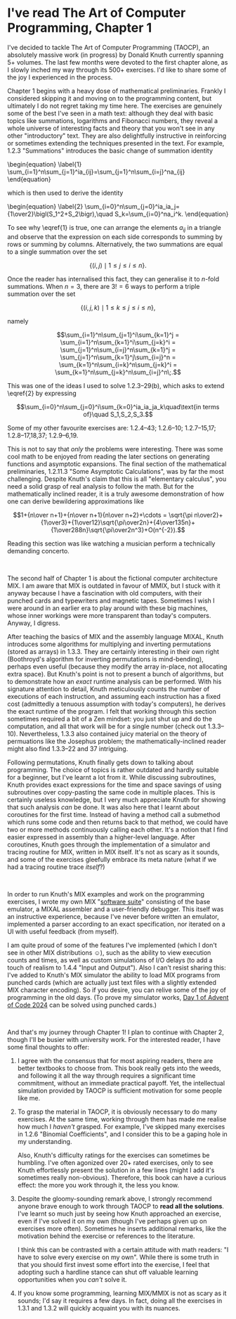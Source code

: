 # I've read The Art of Computer Programming, Chapter 1

I've decided to tackle The Art of Computer Programming (TAOCP), an
absolutely massive work (in progress) by Donald Knuth currently
spanning 5+ volumes. The last few months were devoted to the first
chapter alone, as I slowly inched my way through its 500+
exercises. I'd like to share some of the joy I experienced in the
process.

Chapter 1 begins with a heavy dose of mathematical
preliminaries. Frankly I considered skipping it and moving on to the
programming content, but ultimately I do not regret taking my time
here. The exercises are genuinely some of the best I've seen in a math
text: although they deal with basic topics like summations, logarithms
and Fibonacci numbers, they reveal a whole universe of interesting
facts and theory that you won't see in any other "introductory" text.
They are also delightfully instructive in reinforcing or sometimes
extending the techniques presented in the text. For example, 1.2.3
"Summations" introduces the basic change of summation identity

\begin{equation}
\label{1}
\sum_{i=1}^n\sum_{j=1}^ia_{ij}=\sum_{j=1}^n\sum_{i=j}^na_{ij}
\end{equation}

which is then used to derive the identity

\begin{equation}
\label{2}
\sum_{i=0}^n\sum_{j=0}^ia_ia_j={1\over2}\bigl(S_1^2+S_2\bigr),\quad S_k=\sum_{i=0}^na_i^k.
\end{equation}

To see why \eqref{1} is true, one can arrange the elements $a_{ij}$ in
a triangle and observe that the expression on each side corresponds to
summing by rows or summing by columns. Alternatively, the two
summations are equal to a single summation over the set

$$\{(i,j)\mid1\le j\le i\le n\}.$$

Once the reader has internalised this fact, they can generalise it to
$n$-fold summations. When $n=3$, there are $3!=6$ ways to perform a
triple summation over the set

$$\{(i,j,k)\mid1\le k\le j\le i\le n\},$$

namely

$$\sum_{i=1}^n\sum_{j=1}^i\sum_{k=1}^j
= \sum_{i=1}^n\sum_{k=1}^i\sum_{j=k}^i
= \sum_{j=1}^n\sum_{i=j}^n\sum_{k=1}^j
= \sum_{j=1}^n\sum_{k=1}^j\sum_{i=j}^n
= \sum_{k=1}^n\sum_{i=k}^n\sum_{j=k}^i
= \sum_{k=1}^n\sum_{j=k}^n\sum_{i=j}^n\;.$$

This was one of the ideas I used to solve 1.2.3&ndash;29(b), which
asks to extend \eqref{2} by expressing

$$\sum_{i=0}^n\sum_{j=0}^i\sum_{k=0}^ia_ia_ja_k\quad\text{in terms of}\quad S_1,S_2,S_3.$$

Some of my other favourite exercises are: 1.2.4&ndash;43;
1.2.6&ndash;10; 1.2.7&ndash;15,17; 1.2.8&ndash;17,18,37;
1.2.9&ndash;6,19.

This is not to say that *only* the problems were interesting. There
was some cool math to be enjoyed from reading the later sections on
generating functions and asymptotic expansions. The final section of
the mathematical preliminaries, 1.2.11.3 "Some Asymptotic
Calculations", was by far the most challenging. Despite Knuth's claim
that this is all "elementary calculus", you need a solid grasp of real
analysis to follow the math. But for the mathematically inclined
reader, it is a truly awesome demonstration of how one can derive
bewildering approximations like

$$1+{n\over n+1}+{n\over n+1}{n\over n+2}+\cdots
= \sqrt{\pi n\over2}+{1\over3}+{1\over12}\sqrt{\pi\over2n}+{4\over135n}+{1\over288n}\sqrt{\pi\over2n^3}+O(n^{-2}).$$

Reading this section was like watching a musician perform a
technically demanding concerto.

<br>

The second half of Chapter 1 is about the fictional computer
architecture MIX. I am aware that MIX is outdated in favour of MMIX,
but I stuck with it anyway because I have a fascination with old
computers, with their punched cards and typewriters and magnetic
tapes. Sometimes I wish I were around in an earlier era to play around
with these big machines, whose inner workings were more transparent
than today's computers. Anyway, I digress.

After teaching the basics of MIX and the assembly language MIXAL,
Knuth introduces some algorithms for multiplying and inverting
permutations (stored as arrays) in 1.3.3.  They are certainly
interesting in their own right (Boothroyd's algorithm for inverting
permutations is mind-bending), perhaps even useful (because they
modify the array in-place, not allocating extra space).  But Knuth's
point is not to present a bunch of algorithms, but to demonstrate how
an *exact* runtime analysis can be performed.  With his signature
attention to detail, Knuth meticulously counts the number of
executions of each instruction, and assuming each instruction has a
fixed cost (admittedly a tenuous assumption with today's computers),
he derives the exact runtime of the program. I felt that working
through this section sometimes required a bit of a Zen mindset: you
just shut up and do the computation, and all that work will be for a
single number (check out 1.3.3&ndash;10). Nevertheless, 1.3.3 also
contained juicy material on the theory of permuations like the
Josephus problem; the mathematically-inclined reader might also find
1.3.3&ndash;22 and 37 intriguing.

Following permutations, Knuth finally gets down to talking about
programming. The choice of topics is rather outdated and hardly
suitable for a beginner, but I've learnt a lot from it. While
discussing subroutines, Knuth provides exact expressions for the time
and space savings of using subroutines over copy-pasting the same code
in multiple places. This is certainly useless knowledge, but I very
much appreciate Knuth for showing that such analysis *can* be done. It
was also here that I learnt about coroutines for the first
time. Instead of having a method call a submethod which runs some code
and then returns back to that method, we could have two or more
methods continuously calling each other. It's a notion that I find
easier expressed in assembly than a higher-level language. After
coroutines, Knuth goes through the implementation of a simulator and
tracing routine for MIX, written in MIX itself. It's not as scary as
it sounds, and some of the exercises gleefully embrace its meta nature
(what if we had a tracing routine trace *itself*?)

<br>

In order to run Knuth's MIX examples and work on the programming
exercises, I wrote my own MIX "[software
suite](https://github.com/greysome/mmmmmix)" consisting of the base
emulator, a MIXAL assembler and a user-friendly debugger. This itself
was an instructive experience, because I've never before written an
emulator, implemented a parser according to an exact specification,
nor iterated on a UI with useful feedback (from myself).

I am quite proud of some of the features I've implemented (which I
don't see in other MIX distributions ☺), such as the ability to view
execution counts and times, as well as custom simulations of I/O
delays (to add a touch of realism to 1.4.4 "Input and Output"). Also I
can't resist sharing this: I've added to Knuth's MIX simulator the
ability to load MIX programs from punched cards (which are actually
just text files with a slightly extended MIX character encoding). So
if you desire, you can relive some of the joy of programming in the
old days. (To prove my simulator works, [Day 1 of Advent of Code
2024](https://github.com/greysome/mmmmmix/blob/main/examples/mixsim/aoc1/aoc1-program.cards)
can be solved using punched cards.)

<br>

And that's my journey through Chapter 1! I plan to continue with
Chapter 2, though I'll be busier with university work. For the
interested reader, I have some final thoughts to offer:

1. I agree with the consensus that for most aspiring readers, there
are better textbooks to choose from. This book really gets into the
weeds, and following it all the way through requires a significant
time commitment, without an immediate practical payoff. Yet, the
intellectual simulation provided by TAOCP is sufficient motivation for
some people like me.

2. To grasp the material in TAOCP, it is obviously necessary to do
many exercises. At the same time, working through them has made me
realise how much I *haven't* grasped. For example, I've skipped many
exercises in 1.2.6 "Binomial Coefficients", and I consider this to be
a gaping hole in my understanding.

    Also, Knuth's difficulty ratings for the exercises can sometimes
be humbling. I've often agonized over 20+ rated exercises, only to see
Knuth effortlessly present the solution in a few lines (might I add
it's sometimes really non-obvious). Therefore, this book can have a
curious effect: the more you work through it, the less you know.

3. Despite the gloomy-sounding remark above, I strongly recommend
anyone brave enough to work through TAOCP to **read all the
solutions**. I've learnt so much just by seeing how Knuth approached
an exercise, even if I've solved it on my own (though I've perhaps
given up on exercises more often). Sometimes he inserts additional
remarks, like the motivation behind the exercise or references to the
literature.

    I think this can be contrasted with a certain attitude with math
readers: "I have to solve every exercise on my own". While there is
some truth in that you should first invest some effort into the
exercise, I feel that adopting such a hardline stance can shut off
valuable learning opportunities when you *can't* solve it.

4. If you know some programming, learning MIX/MMIX is not as scary as
it sounds; I'd say it requires a few days. In fact, doing all the
exercises in 1.3.1 and 1.3.2 will quickly acquaint you with its
nuances.